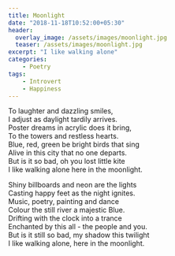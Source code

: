 ```yaml
---
title: Moonlight
date: "2018-11-18T10:52:00+05:30"
header:
  overlay_image: /assets/images/moonlight.jpg
  teaser: /assets/images/moonlight.jpg
excerpt: "I like walking alone"
categories:
    - Poetry
tags:
    - Introvert
    - Happiness
---
```


To laughter and dazzling smiles,  
I adjust as daylight tardily arrives.  
Poster dreams in acrylic does it bring,  
To the towers and restless hearts.  
Blue, red, green be bright birds that sing  
Alive in this city that no one departs.  
But is it so bad, oh you lost little kite  
I like walking alone here in the moonlight.  

Shiny billboards and neon are the lights  
Casting happy feet as the night ignites.  
Music, poetry, painting and dance  
Colour the still river a majestic Blue.  
Drifting with the clock into a trance  
Enchanted by this all - the people and you.  
But is it still so bad, my shadow this twilight  
I like walking alone, here in the moonlight.  
